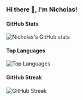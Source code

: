 ### Hi there 👋, I'm Nicholas!

#### GitHub Stats
![Nicholas's GitHub stats](https://github-readme-stats.vercel.app/api?username=NicholasL5&show_icons=true&theme=radical)

#### Top Languages
![Top Languages](https://github-readme-stats.vercel.app/api/top-langs/?username=NicholasL5&layout=compact&theme=radical)

#### GitHub Streak
![GitHub Streak](https://github-readme-streak-stats.herokuapp.com/?user=NicholasL5&theme=radical)


<!--
**NicholasL5/NicholasL5** is a ✨ _special_ ✨ repository because its `README.md` (this file) appears on your GitHub profile.

Here are some ideas to get you started:

- 🔭 I’m currently working on PT Indowire Prima Industrindo (internship)
- 🌱 I’m currently learning Web programming and NLP
- 👯 I’m looking to collaborate on ...
- 🤔 I’m looking for help with ...
- 💬 Ask me about ...
- 📫 How to reach me: ...
- 😄 Pronouns: ...
- ⚡ Fun fact: ...
-->
